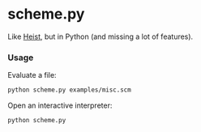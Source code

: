 # scheme.py

Like [Heist](https://github.com/jcoglan/heist), but in Python (and missing a lot of features).

### Usage

Evaluate a file:

```bash
python scheme.py examples/misc.scm
```

Open an interactive interpreter:

```bash
python scheme.py
```
